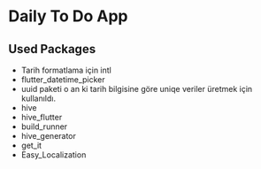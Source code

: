 # Daily To Do App

## Used Packages
* Tarih formatlama için intl
* flutter_datetime_picker
* uuid paketi o an ki tarih bilgisine göre uniqe veriler üretmek için kullanıldı.
* hive
* hive_flutter
* build_runner
* hive_generator
* get_it
* Easy_Localization
